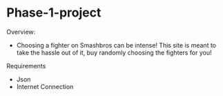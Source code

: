 # Phase-1-project

Overview:

* Choosing a fighter on Smashbros can be intense! This site is meant to take the hassle out of it, buy randomly choosing the fighters for you!

Requirements 
* Json
* Internet Connection

